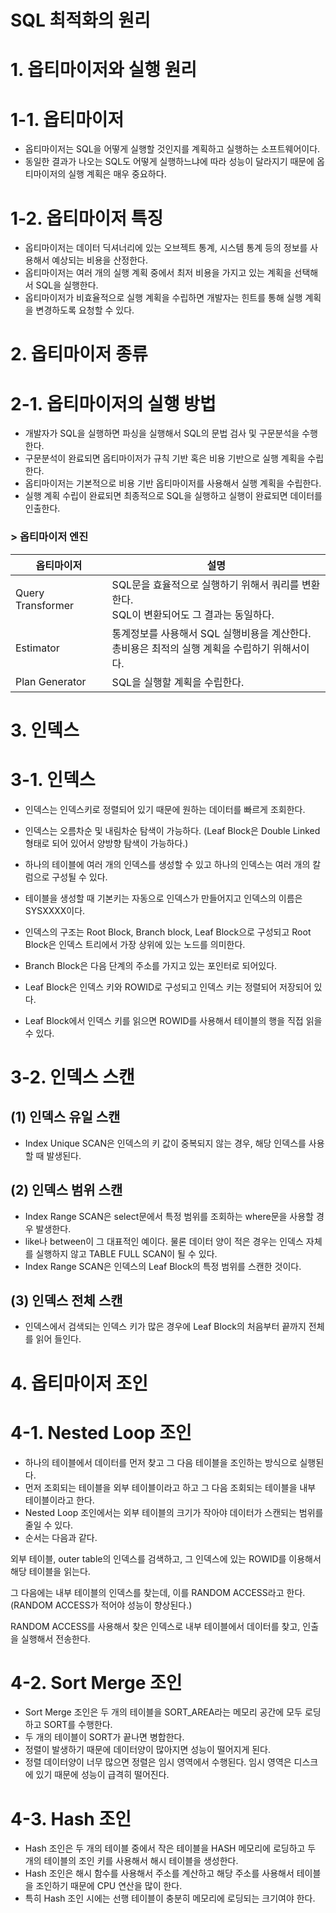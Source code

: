 # SQL 최적화의 원리

# 1.  옵티마이저와 실행 원리

# 1-1. 옵티마이저

- 옵티마이저는 SQL을 어떻게 실행할 것인지를 계획하고 실행하는 소프트웨어이다.
- 동일한 결과가 나오는 SQL도 어떻게 실행하느냐에 따라 성능이 달라지기 때문에 옵티마이저의 실행 계획은 매우 중요하다.



# 1-2. 옵티마이저 특징

- 옵티마이저는 데이터 딕셔너리에 있는 오브젝트 통계, 시스템 통계 등의 정보를 사용해서 예상되는 비용을 산정한다.
- 옵티마이저는 여러 개의 실행 계획 중에서 최저 비용을 가지고 있는 계획을 선택해서 SQL을 실행한다.
- 옵티마이저가 비효율적으로 실행 계획을 수립하면 개발자는 힌트를 통해 실행 계획을 변경하도록 요청할 수 있다.



# 2. 옵티마이저 종류

# 2-1. 옵티마이저의 실행 방법

- 개발자가 SQL을 실행하면 파싱을 실행해서 SQL의 문법 검사 및 구문분석을 수행한다.
- 구문분석이 완료되면 옵티마이저가 규칙 기반 혹은 비용 기반으로 실행 계획을 수립한다.
- 옵티마이저는 기본적으로 비용 기반 옵티마이저를 사용해서 실행 계획을 수립한다.
- 실행 계획 수립이 완료되면 최종적으로 SQL을 실행하고 실행이 완료되면 데이터를 인출한다.

### > 옵티마이저 엔진

| 옵티마이저        | 설명                                                         |
| ----------------- | ------------------------------------------------------------ |
| Query Transformer | SQL문을 효율적으로 실행하기 위해서 쿼리를 변환한다.<br />SQL이 변환되어도 그 결과는 동일하다. |
| Estimator         | 통계정보를 사용해서 SQL 실행비용을 계산한다.<br />총비용은 최적의 실행 계획을 수립하기 위해서이다. |
| Plan Generator    | SQL을 실행할 계획을 수립한다.                                |



# 3. 인덱스

# 3-1. 인덱스

- 인덱스는 인덱스키로 정렬되어 있기 때문에 원하는 데이터를 빠르게 조회한다.
- 인덱스는 오름차순 및 내림차순 탐색이 가능하다. (Leaf Block은 Double Linked 형태로 되어 있어서 양방향 탐색이 가능하다.)
- 하나의 테이블에 여러 개의 인덱스를 생성할 수 있고 하나의 인덱스는 여러 개의 칼럼으로 구성될 수 있다.
- 테이블을 생성할 때 기본키는 자동으로 인덱스가 만들어지고 인덱스의 이름은 SYSXXXX이다.

- 인덱스의 구조는 Root Block, Branch block, Leaf Block으로 구성되고 Root Block은 인덱스 트리에서 가장 상위에 있는 노드를 의미한다.
- Branch Block은 다음 단계의 주소를 가지고 있는 포인터로 되어있다.
- Leaf Block은 인덱스 키와 ROWID로 구성되고 인덱스 키는 정렬되어 저장되어 있다.
- Leaf Block에서 인덱스 키를 읽으면 ROWID를 사용해서 테이블의 행을 직접 읽을 수 있다.



# 3-2. 인덱스 스캔

## (1) 인덱스 유일 스캔

- Index Unique SCAN은 인덱스의 키 값이 중복되지 않는 경우, 해당 인덱스를 사용할 때 발생된다.



## (2) 인덱스 범위 스캔

- Index Range SCAN은 select문에서 특정 범위를 조회하는  where문을 사용할 경우 발생한다.
- like나 between이 그 대표적인 예이다. 물론 데이터 양이 적은 경우는 인덱스 자체를 실행하지 않고 TABLE FULL SCAN이 될 수 있다.
- Index Range SCAN은 인덱스의 Leaf Block의 특정 범위를 스캔한 것이다.



## (3) 인덱스 전체 스캔

- 인덱스에서 검색되는 인덱스 키가 많은 경우에 Leaf Block의 처음부터 끝까지 전체를 읽어 들인다.



# 4. 옵티마이저 조인

# 4-1. Nested Loop 조인

- 하나의 테이블에서 데이터를 먼저 찾고 그 다음 테이블을 조인하는 방식으로 실행된다.
- 먼저 조회되는 테이블을 외부 테이블이라고 하고 그 다음 조회되는 테이블을 내부 테이블이라고 한다.
- Nested Loop 조인에서는 외부 테이블의 크기가 작아야 데이터가 스캔되는 범위를 줄일 수 있다.
- 순서는 다음과 같다.

외부 테이블, outer table의 인덱스를 검색하고, 그 인덱스에 있는 ROWID를 이용해서 해당 테이블을 읽는다.

그 다음에는 내부 테이블의 인덱스를 찾는데, 이를 RANDOM ACCESS라고 한다.(RANDOM ACCESS가 적어야 성능이 향상된다.)

RANDOM ACCESS를 사용해서 찾은 인덱스로 내부 테이블에서 데이터를 찾고, 인출을 실행해서 전송한다.



# 4-2. Sort Merge 조인

- Sort Merge 조인은 두 개의 테이블을 SORT_AREA라는 메모리 공간에 모두 로딩하고 SORT를 수행한다.
- 두 개의 테이블이 SORT가 끝나면 병합한다.
- 정렬이 발생하기 때문에 데이터양이 많아지면 성능이 떨어지게 된다.
- 정렬 데이터양이 너무 많으면 정렬은 임시 영역에서 수행된다. 임시 영역은 디스크에 있기 때문에 성능이 급격히 떨어진다.



# 4-3. Hash 조인

- Hash 조인은 두 개의 테이블 중에서 작은 테이블을 HASH 메모리에 로딩하고 두 개의 테이블의 조인 키를 사용해서 해시 테이블을 생성한다.
- Hash 조인은 해시 함수를 사용해서 주소를 계산하고 해당 주소를 사용해서 테이블을 조인하기 때문에 CPU 연산을 많이 한다.
- 특히 Hash 조인 시에는 선행 테이블이 충분히 메모리에 로딩되는 크기여야 한다.



